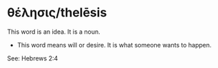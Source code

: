 # θέλησις/thelēsis
This word is an idea. It is a noun.
* This word means will or desire. It is what someone wants to happen.

See: Hebrews 2:4
